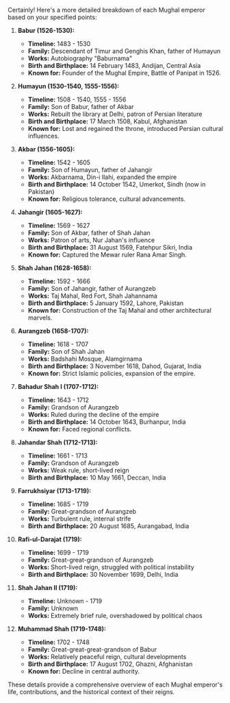 Certainly! Here's a more detailed breakdown of each Mughal emperor based on your specified points:

1. **Babur (1526-1530):**
   - **Timeline:** 1483 - 1530
   - **Family:** Descendant of Timur and Genghis Khan, father of Humayun
   - **Works:** Autobiography "Baburnama"
   - **Birth and Birthplace:** 14 February 1483, Andijan, Central Asia
   - **Known for:** Founder of the Mughal Empire, Battle of Panipat in 1526.

2. **Humayun (1530-1540, 1555-1556):**
   - **Timeline:** 1508 - 1540, 1555 - 1556
   - **Family:** Son of Babur, father of Akbar
   - **Works:** Rebuilt the library at Delhi, patron of Persian literature
   - **Birth and Birthplace:** 17 March 1508, Kabul, Afghanistan
   - **Known for:** Lost and regained the throne, introduced Persian cultural influences.

3. **Akbar (1556-1605):**
   - **Timeline:** 1542 - 1605
   - **Family:** Son of Humayun, father of Jahangir
   - **Works:** Akbarnama, Din-i Ilahi, expanded the empire
   - **Birth and Birthplace:** 14 October 1542, Umerkot, Sindh (now in Pakistan)
   - **Known for:** Religious tolerance, cultural advancements.

4. **Jahangir (1605-1627):**
   - **Timeline:** 1569 - 1627
   - **Family:** Son of Akbar, father of Shah Jahan
   - **Works:** Patron of arts, Nur Jahan's influence
   - **Birth and Birthplace:** 31 August 1569, Fatehpur Sikri, India
   - **Known for:** Captured the Mewar ruler Rana Amar Singh.

5. **Shah Jahan (1628-1658):**
   - **Timeline:** 1592 - 1666
   - **Family:** Son of Jahangir, father of Aurangzeb
   - **Works:** Taj Mahal, Red Fort, Shah Jahannama
   - **Birth and Birthplace:** 5 January 1592, Lahore, Pakistan
   - **Known for:** Construction of the Taj Mahal and other architectural marvels.

6. **Aurangzeb (1658-1707):**
   - **Timeline:** 1618 - 1707
   - **Family:** Son of Shah Jahan
   - **Works:** Badshahi Mosque, Alamgirnama
   - **Birth and Birthplace:** 3 November 1618, Dahod, Gujarat, India
   - **Known for:** Strict Islamic policies, expansion of the empire.

7. **Bahadur Shah I (1707-1712):**
   - **Timeline:** 1643 - 1712
   - **Family:** Grandson of Aurangzeb
   - **Works:** Ruled during the decline of the empire
   - **Birth and Birthplace:** 14 October 1643, Burhanpur, India
   - **Known for:** Faced regional conflicts.

8. **Jahandar Shah (1712-1713):**
   - **Timeline:** 1661 - 1713
   - **Family:** Grandson of Aurangzeb
   - **Works:** Weak rule, short-lived reign
   - **Birth and Birthplace:** 10 May 1661, Deccan, India

9. **Farrukhsiyar (1713-1719):**
   - **Timeline:** 1685 - 1719
   - **Family:** Great-grandson of Aurangzeb
   - **Works:** Turbulent rule, internal strife
   - **Birth and Birthplace:** 20 August 1685, Aurangabad, India

10. **Rafi-ul-Darajat (1719):**
    - **Timeline:** 1699 - 1719
    - **Family:** Great-great-grandson of Aurangzeb
    - **Works:** Short-lived reign, struggled with political instability
    - **Birth and Birthplace:** 30 November 1699, Delhi, India

11. **Shah Jahan II (1719):**
    - **Timeline:** Unknown - 1719
    - **Family:** Unknown
    - **Works:** Extremely brief rule, overshadowed by political chaos

12. **Muhammad Shah (1719-1748):**
    - **Timeline:** 1702 - 1748
    - **Family:** Great-great-great-grandson of Babur
    - **Works:** Relatively peaceful reign, cultural developments
    - **Birth and Birthplace:** 17 August 1702, Ghazni, Afghanistan
    - **Known for:** Decline in central authority.

These details provide a comprehensive overview of each Mughal emperor's life, contributions, and the historical context of their reigns.